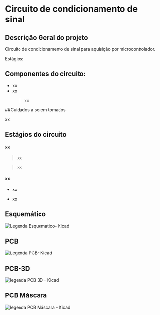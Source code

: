 # Circuito de condicionamento de sinal 

## Descrição Geral do projeto

Circuito de condicionamento de sinal para aquisição por microcontrolador.

Estágios:

## Componentes do circuito:

- xx
- xx
	>xx
	
##Cuidados a serem tomados

xx
## Estágios do circuito

#### xx

>xx

>xx


#### xx

- xx

- xx





## Esquemático

![Legenda Esquematico- Kicad](link)


## PCB

![Legenda  PCB- Kicad](link)

## PCB-3D

![legenda PCB 3D - Kicad](link)

## PCB Máscara

![legenda PCB Máscara - Kicad](link)

